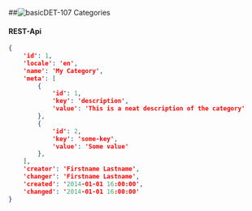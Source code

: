 ##![basic](https://raw.github.com/massiveart/sulu-docs/master/system-requirements/images/basic.png)DET-107 Categories
#### REST-Api
``` json
{
    'id': 1,
    'locale': 'en',
    'name': 'My Category',
    'meta': [
        {
            'id': 1,
            'key': 'description',
            'value': 'This is a neat description of the category'
        },
        {
            'id': 2,
            'key': 'some-key',
            'value': 'Some value'
        },
    ],
    'creator': 'Firstname Lastname',
    'changer': 'Firstname Lastname',
    'created': '2014-01-01 16:00:00',
    'changed': '2014-01-01 16:00:00'
}
```
```

